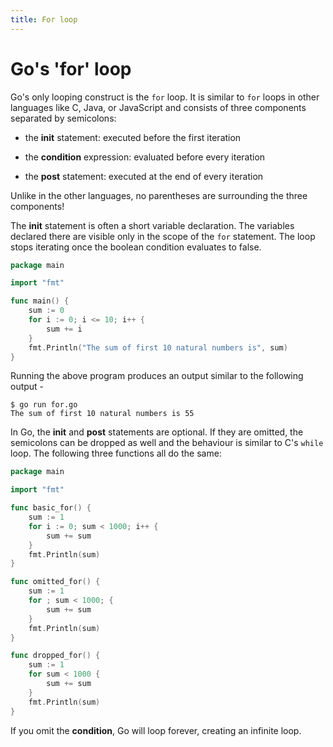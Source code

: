 ```yaml
---
title: For loop
---
```


# Go's 'for' loop

Go's only looping construct is the `for` loop. It is similar to `for` loops in
other languages like C, Java, or JavaScript and consists of three components
separated by semicolons:

  * the **init** statement: executed before the first iteration

  * the **condition** expression: evaluated before every iteration

  * the **post** statement: executed at the end of every iteration

Unlike in the other languages, no parentheses are surrounding the three
components!

The **init** statement is often a short variable declaration. The variables
declared there are visible only in the scope of the `for` statement. The loop
stops iterating once the boolean condition evaluates to false.


```go
package main

import "fmt"

func main() {
	sum := 0
	for i := 0; i <= 10; i++ {
		sum += i
	}
	fmt.Println("The sum of first 10 natural numbers is", sum)
}

```
Running the above program produces an output similar to the following output -
```
$ go run for.go
The sum of first 10 natural numbers is 55
```

In Go, the **init** and **post** statements are optional. If they are omitted,
the semicolons can be dropped as well and the behaviour is similar to C's `while`
loop. The following three functions all do the same:

```go
package main

import "fmt"

func basic_for() {
	sum := 1
	for i := 0; sum < 1000; i++ {
		sum += sum
	}
	fmt.Println(sum)
}

func omitted_for() {
	sum := 1
	for ; sum < 1000; {
		sum += sum
	}
	fmt.Println(sum)
}

func dropped_for() {
	sum := 1
	for sum < 1000 {
		sum += sum
	}
	fmt.Println(sum)
}
```

If you omit the **condition**, Go will loop forever, creating an infinite loop.
